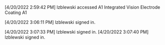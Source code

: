 [4/20/2022 2:59:42 PM] lzblewski accessed A1 Integrated Vision Electrode Coating A1

[4/20/2022 3:06:11 PM] lzblewski signed in.

[4/20/2022 3:07:33 PM] lzblewski signed in.
[4/20/2022 3:07:40 PM] lzblewski signed in.